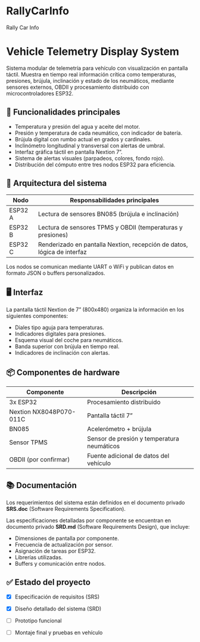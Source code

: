 # RallyCarInfo
Rally Car Info

# Vehicle Telemetry Display System

Sistema modular de telemetría para vehículo con visualización en pantalla táctil. Muestra en tiempo real información crítica como temperaturas, presiones, brújula, inclinación y estado de los neumáticos, mediante sensores externos, OBDII y procesamiento distribuido con microcontroladores ESP32.

## 🚗 Funcionalidades principales

- Temperatura y presión del agua y aceite del motor.
- Presión y temperatura de cada neumático, con indicador de batería.
- Brújula digital con rumbo actual en grados y cardinales.
- Inclinómetro longitudinal y transversal con alertas de umbral.
- Interfaz gráfica táctil en pantalla Nextion 7”.
- Sistema de alertas visuales (parpadeos, colores, fondo rojo).
- Distribución del cómputo entre tres nodos ESP32 para eficiencia.

## 🧱 Arquitectura del sistema

| Nodo | Responsabilidades principales |
|------|-------------------------------|
| ESP32 A  | Lectura de sensores BN085 (brújula e inclinación) |
| ESP32 B  | Lectura de sensores TPMS y OBDII (temperaturas y presiones) |
| ESP32 C  | Renderizado en pantalla Nextion, recepción de datos, lógica de interfaz |

Los nodos se comunican mediante UART o WiFi y publican datos en formato JSON o buffers personalizados.

## 🖥️ Interfaz

La pantalla táctil Nextion de 7” (800x480) organiza la información en los siguientes componentes:

- Diales tipo aguja para temperaturas.
- Indicadores digitales para presiones.
- Esquema visual del coche para neumáticos.
- Banda superior con brújula en tiempo real.
- Indicadores de inclinación con alertas.

## 📦 Componentes de hardware

| Componente | Descripción |
|-----------|-------------|
| 3x ESP32| Procesamiento distribuido |
| Nextion NX8048P070-011C | Pantalla táctil 7” |
| BN085 | Acelerómetro + brújula |
| Sensor TPMS | Sensor de presión y temperatura neumáticos |
| OBDII (por confirmar) | Fuente adicional de datos del vehículo |

## 📚 Documentación

Los requerimientos del sistema están definidos en el documento privado **SRS.doc** (Software Requirements Specification).

Las especificaciones detalladas por componente se encuentran en documento privado **SRD.md** (Software Requirements Design), que incluye:

- Dimensiones de pantalla por componente.
- Frecuencia de actualización por sensor.
- Asignación de tareas por ESP32.
- Librerías utilizadas.
- Buffers y comunicación entre nodos.


## ✅ Estado del proyecto

- [x] Especificación de requisitos (SRS)
- [x] Diseño detallado del sistema (SRD)
- [ ] Prototipo funcional
- [ ] Montaje final y pruebas en vehículo

